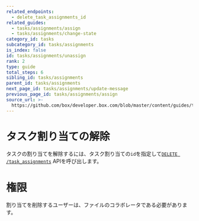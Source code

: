 ```yaml
---
related_endpoints:
  - delete_task_assignments_id
related_guides:
  - tasks/assignments/assign
  - tasks/assignments/change-state
category_id: tasks
subcategory_id: tasks/assignments
is_index: false
id: tasks/assignments/unassign
rank: 2
type: guide
total_steps: 6
sibling_id: tasks/assignments
parent_id: tasks/assignments
next_page_id: tasks/assignments/update-message
previous_page_id: tasks/assignments/assign
source_url: >-
  https://github.com/box/developer.box.com/blob/master/content/guides/tasks/assignments/2-unassign.md
---
```

# タスク割り当ての解除

タスクの割り当てを解除するには、タスク割り当ての`id`を指定して[`DELETE /task_assignments`](e://delete_task_assignments_id) APIを呼び出します。

<Samples id="delete_task_assignments_id">

</Samples>

<Message warning>

# 権限

割り当てを削除するユーザーは、ファイルのコラボレータである必要があります。

</Message>
